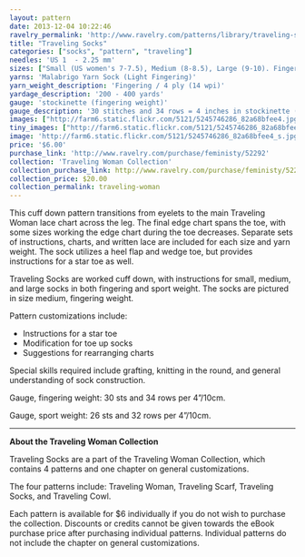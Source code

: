```yaml
---
layout: pattern
date: 2013-12-04 10:22:46
ravelry_permalink: 'http://www.ravelry.com/patterns/library/traveling-socks-2'
title: "Traveling Socks"
categories: ["socks", "pattern", "traveling"]
needles: 'US 1  - 2.25 mm'
sizes: ["Small (US women's 7-7.5), Medium (8-8.5), Large (9-10). Fingering and sport weight."]
yarns: 'Malabrigo Yarn Sock (Light Fingering)'
yarn_weight_description: 'Fingering / 4 ply (14 wpi)'
yardage_description: '200 - 400 yards'
gauge: 'stockinette (fingering weight)'
gauge_description: '30 stitches and 34 rows = 4 inches in stockinette (fingering weight)'
images: ["http://farm6.static.flickr.com/5121/5245746286_82a68bfee4.jpg", "http://farm6.static.flickr.com/5007/5245746348_059ae1c68c.jpg", "http://farm6.static.flickr.com/5088/5245144223_ca9d48f12a.jpg", "http://farm6.static.flickr.com/5048/5245746206_b8de4eb11e.jpg", "http://farm6.static.flickr.com/5009/5245746418_288cc3b60d.jpg"]
tiny_images: ["http://farm6.static.flickr.com/5121/5245746286_82a68bfee4_s.jpg", "http://farm6.static.flickr.com/5007/5245746348_059ae1c68c_s.jpg", "http://farm6.static.flickr.com/5088/5245144223_ca9d48f12a_s.jpg", "http://farm6.static.flickr.com/5048/5245746206_b8de4eb11e_s.jpg", "http://farm6.static.flickr.com/5009/5245746418_288cc3b60d_s.jpg"]
image: 'http://farm6.static.flickr.com/5121/5245746286_82a68bfee4_s.jpg'
price: '$6.00'
purchase_link: 'http://www.ravelry.com/purchase/feministy/52292'
collection: 'Traveling Woman Collection'
collection_purchase_link: http://www.ravelry.com/purchase/feministy/52290 
collection_price: $20.00 
collection_permalink: traveling-woman 
---
```

<p>This cuff down pattern transitions from eyelets to the main Traveling Woman lace chart across the leg. The final edge chart spans the toe, with some sizes working the edge chart during the toe decreases. Separate sets of instructions, charts, and written lace are included for each size and yarn weight. The sock utilizes a heel flap and wedge toe, but provides instructions for a star toe as well.</p>

<p>Traveling Socks are worked cuff down, with instructions for small, medium, and large socks in both fingering and sport weight. The socks are pictured in size medium, fingering weight.</p>

<p>Pattern customizations include:</p>

<ul>
<li>Instructions for a star toe</li>

<li>Modification for toe up socks</li>

<li>Suggestions for rearranging charts</li>
</ul>

<p>Special skills required include grafting, knitting in the round, and general understanding of sock construction.</p>

<p>Gauge, fingering weight: 30 sts and 34 rows per 4&#8221;/10cm.</p>

<p>Gauge, sport weight: 26 sts and 32 rows per 4&#8221;/10cm.</p>
<hr />
<p><strong>About the Traveling Woman Collection</strong></p>

<p>Traveling Socks are a part of the Traveling Woman Collection, which contains 4 patterns and one chapter on general customizations.</p>

<p>The four patterns include: Traveling Woman, Traveling Scarf, Traveling Socks, and Traveling Cowl.</p>

<p>Each pattern is available for $6 individually if you do not wish to purchase the collection. Discounts or credits cannot be given towards the eBook purchase price after purchasing individual patterns. Individual patterns do not include the chapter on general customizations.</p>